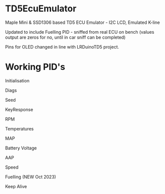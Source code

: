 # TD5EcuEmulator
Maple Mini & SSD1306 based TD5 ECU Emulator - I2C LCD, Emulated K-line

Updated to include Fuelling PID - sniffed from real ECU on bench (values output are zeros for no, until in car sniff can be completed)

Pins for OLED changed in line with LRDuinoTD5 project.

# Working PID's

Initialisation

Diags

Seed

KeyResponse

RPM

Temperatures

MAP

Battery Voltage

AAP

Speed

Fuelling (NEW Oct 2023)

Keep Alive



